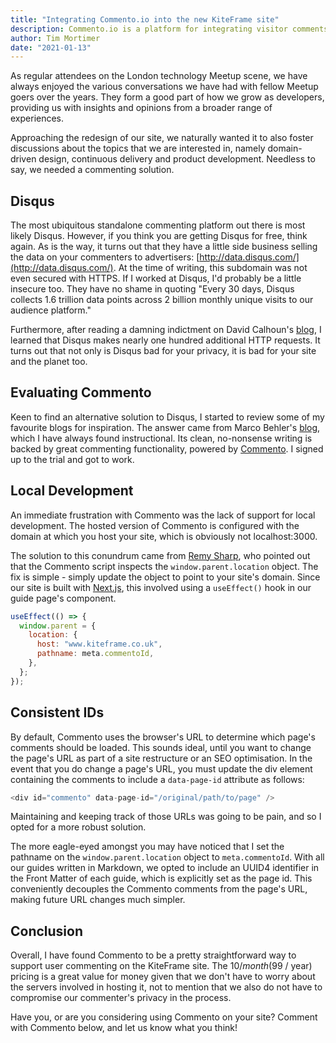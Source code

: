 ```yaml
---
title: "Integrating Commento.io into the new KiteFrame site"
description: Commento.io is a platform for integrating visitor comments with your site, without invading the privacy of those commenting. 
author: Tim Mortimer
date: "2021-01-13"
---
```


As regular attendees on the London technology Meetup scene, we have always enjoyed the various conversations we have had with fellow Meetup goers over the years. They form a good part of how we grow as developers, providing us with insights and opinions from a broader range of experiences.

Approaching the redesign of our site, we naturally wanted it to also foster discussions about the topics that we are interested in, namely domain-driven design, continuous delivery and product development. Needless to say, we needed a commenting solution.

## Disqus

The most ubiquitous standalone commenting platform out there is most likely Disqus. However, if you think you are getting Disqus for free, think again. As is the way, it turns out that they have a little side business selling the data on your commenters to advertisers: [http://data.disqus.com/](http://data.disqus.com/). At the time of writing, this subdomain was not even secured with HTTPS. If I worked at Disqus, I'd probably be a little insecure too. They have no shame in quoting "Every 30 days, Disqus collects 1.6 trillion data points across 2 billion monthly unique visits to our audience platform."

Furthermore, after reading a damning indictment on David Calhoun's [blog](https://www.davidbcalhoun.com/2020/ditching-disqus-migrating-away-since-it-has-become-a-monster/), I learned that Disqus makes nearly one hundred additional HTTP requests. It turns out that not only is Disqus bad for your privacy, it is bad for your site and the planet too.

## Evaluating Commento

Keen to find an alternative solution to Disqus, I started to review some of my favourite blogs for inspiration. The answer came from Marco Behler's [blog](https://www.marcobehler.com/), which I have always found instructional. Its clean, no-nonsense writing is backed by great commenting functionality, powered by [Commento](https://commento.io/). I signed up to the trial and got to work.

## Local Development

An immediate frustration with Commento was the lack of support for local development. The hosted version of Commento is configured with the domain at which you host your site, which is obviously not localhost:3000.

The solution to this conundrum came from [Remy Sharp](https://remysharp.com/2019/06/11/ejecting-disqus), who pointed out that the Commento script inspects the `window.parent.location` object. The fix is simple - simply update the object to point to your site's domain. Since our site is built with [Next.js](https://nextjs.org/), this involved using a `useEffect()` hook in our guide page's component.

```javascript
useEffect(() => {
  window.parent = {
    location: {
      host: "www.kiteframe.co.uk",
      pathname: meta.commentoId,
    },
  };
});
```

## Consistent IDs

By default, Commento uses the browser's URL to determine which page's comments should be loaded. This sounds ideal, until you want to change the page's URL as part of a site restructure or an SEO optimisation. In the event that you do change a page's URL, you must update the div element containing the comments to include a `data-page-id` attribute as follows:

```javascript
<div id="commento" data-page-id="/original/path/to/page" />
```

Maintaining and keeping track of those URLs was going to be pain, and so I opted for a more robust solution.

The more eagle-eyed amongst you may have noticed that I set the pathname on the `window.parent.location` object to `meta.commentoId`. With all our guides written in Markdown, we opted to include an UUID4 identifier in the Front Matter of each guide, which is explicitly set as the page id. This conveniently decouples the Commento comments from the page's URL, making future URL changes much simpler.

## Conclusion

Overall, I have found Commento to be a pretty straightforward way to support user commenting on the KiteFrame site. The $10 / month ($99 / year) pricing is a great value for money given that we don't have to worry about the servers involved in hosting it, not to mention that we also do not have to compromise our commenter's privacy in the process.

Have you, or are you considering using Commento on your site? Comment with Commento below, and let us know what you think!
